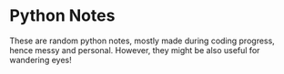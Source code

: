 # Python Notes  
                                
  
These are random python notes, mostly made during coding progress, hence messy and personal. However, they might be also useful for wandering eyes! 


